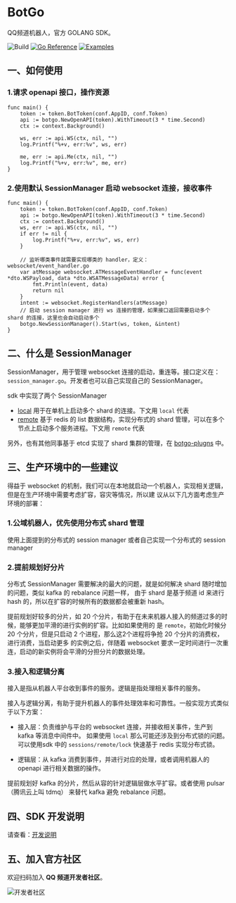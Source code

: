 # BotGo

QQ频道机器人，官方 GOLANG SDK。

![Build](https://github.com/tencent-connect/botgo/actions/workflows/build.yml/badge.svg)
[![Go Reference](https://pkg.go.dev/badge/github.com/tencent-connect/botgo.svg)](https://pkg.go.dev/github.com/tencent-connect/botgo)
[![Examples](https://img.shields.io/badge/BotGo-examples-yellowgreen)](https://github.com/tencent-connect/botgo/tree/master/examples)


## 一、如何使用

### 1.请求 openapi 接口，操作资源

```golang
func main() {
    token := token.BotToken(conf.AppID, conf.Token)
    api := botgo.NewOpenAPI(token).WithTimeout(3 * time.Second)
    ctx := context.Background()

    ws, err := api.WS(ctx, nil, "")
    log.Printf("%+v, err:%v", ws, err)
    
    me, err := api.Me(ctx, nil, "")
    log.Printf("%+v, err:%v", me, err)
}
```

### 2.使用默认 SessionManager 启动 websocket 连接，接收事件

```golang
func main() {
    token := token.BotToken(conf.AppID, conf.Token)
    api := botgo.NewOpenAPI(token).WithTimeout(3 * time.Second)
    ctx := context.Background()
    ws, err := api.WS(ctx, nil, "")
    if err != nil {
        log.Printf("%+v, err:%v", ws, err)
    }

    // 监听哪类事件就需要实现哪类的 handler，定义：websocket/event_handler.go
    var atMessage websocket.ATMessageEventHandler = func(event *dto.WSPayload, data *dto.WSATMessageData) error {
        fmt.Println(event, data)
        return nil
    }
    intent := websocket.RegisterHandlers(atMessage)
    // 启动 session manager 进行 ws 连接的管理，如果接口返回需要启动多个 shard 的连接，这里也会自动启动多个
    botgo.NewSessionManager().Start(ws, token, &intent)
}
```

## 二、什么是 SessionManager

SessionManager，用于管理 websocket 连接的启动，重连等。接口定义在：`session_manager.go`。开发者也可以自己实现自己的 SessionManager。

sdk 中实现了两个 SessionManager

- [local](./sessions/local/local.go) 用于在单机上启动多个 shard 的连接。下文用 `local` 代表
- [remote](./sessions/remote/remote.go) 基于 redis 的 list 数据结构，实现分布式的 shard 管理，可以在多个节点上启动多个服务进程。下文用 `remote` 代表

另外，也有其他同事基于 etcd 实现了 shard 集群的管理，在 [botgo-plugns](https://github.com/tencent-connect/botgo-plugins) 中。

## 三、生产环境中的一些建议

得益于 websocket 的机制，我们可以在本地就启动一个机器人，实现相关逻辑，但是在生产环境中需要考虑扩容，容灾等情况，所以建
议从以下几方面考虑生产环境的部署：

### 1.公域机器人，优先使用分布式 shard 管理

使用上面提到的分布式的 session manager 或者自己实现一个分布式的 session manager

### 2.提前规划好分片

分布式 SessionManager 需要解决的最大的问题，就是如何解决 shard 随时增加的问题，类似 kafka 的 rebalance 问题一样，
由于 shard 是基于频道 id 来进行 hash 的，所以在扩容的时候所有的数据都会被重新 hash。

提前规划好较多的分片，如 20 个分片，有助于在未来机器人接入的频道过多的时候，能够更加平滑的进行实例的扩容。比如如果使用的
是 `remote`，初始化时候分 20 个分片，但是只启动 2 个进程，那么这2个进程将争抢 20 个分片的消费权，进行消费，当启动更多
的实例之后，伴随着 websocket 要求一定时间进行一次重连，启动的新实例将会平滑的分担分片的数据处理。

### 3.接入和逻辑分离

接入是指从机器人平台收到事件的服务。逻辑是指处理相关事件的服务。

接入与逻辑分离，有助于提升机器人的事件处理效率和可靠性。一般实现方式类似于以下方案：

- 接入层：负责维护与平台的 websocket 连接，并接收相关事件，生产到 kafka 等消息中间件中。
  如果使用 `local` 那么可能还涉及到分布式锁的问题。可以使用sdk 中的 `sessions/remote/lock` 快速基于 redis 实现分布式锁。

- 逻辑层：从 kafka 消费到事件，并进行对应的处理，或者调用机器人的 openapi 进行相关数据的操作。

提前规划好 kafka 的分片，然后从容的针对逻辑层做水平扩容。或者使用 pulsar（腾讯云上叫 tdmq） 来替代 kafka 避免 rebalance 问题。

## 四、SDK 开发说明

请查看：[开发说明](./DEVELOP.md)

## 五、加入官方社区

欢迎扫码加入 **QQ 频道开发者社区**。

![开发者社区](https://mpqq.gtimg.cn/privacy/qq_guild_developer.png)
